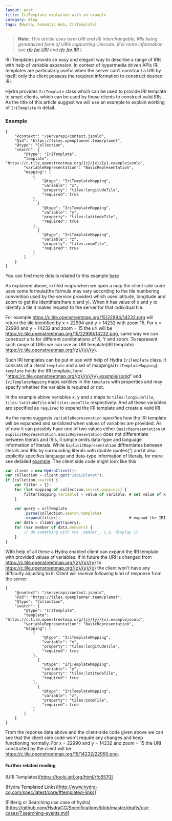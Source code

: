 ```yaml
---
layout: post
title: IriTemplate explained with an example
category: Blog
tags: [Hydra, Semantic Web, IriTemplate]
---
```

>**Note**: *This article uses term URI and IRI interchangebly, IRIs being genaralized form of URIs supporting Unicode. (For 
 more information see [rfc for URI](https://tools.ietf.org/html/rfc3986) and [rfc for IRI](https://www.ietf.org/rfc/rfc3987.txt) )*

IRI Templates provide an easy and elegant way to describe a range of IRIs with help of variable expansion.
In context of hypermedia driven APIs IRI templates are particularly useful when the server can't construct a URI by itself; only 
the client possess the required information to construct desired IRI.

Hydra provides `IriTemplate` class which can be used to provide IRI template to smart clients, which can be used by those clients 
to construct valid IRIs. As the title of this article suggest we will use an example to explain working of `IriTemplate` in detail.

### Example
```
{
    "@context": "/serverapi/context.jsonld",
    "@id": "https://tiles.openplanner.team/planet",
    "@type": "Collection",
    "search": {
        "@type": "IriTemplate",
        "template": "https://c.tile.openstreetmap.org/{z}/{x}/{y}.examplejsonld",
        "variableRepresentation": "BasicRepresentation",
        "mapping": [
            {
                "@type": "IriTemplateMapping",
                "variable": "x",
                "property": "tiles:longitudeTile",
                "required": true
            },
              {
                "@type": "IriTemplateMapping",
                "variable": "y",
                "property": "tiles:latitudeTile",
                "required": true
            },
              {
                "@type": "IriTemplateMapping",
                "variable": "z",
                "property": "tiles:zoomTile",
                "required": true
            }
        ]
    }
}
``` 
You can find more details related to this example [here](https://github.com/HydraCG/Specifications/issues/171)

As explained above, in tiled maps when we open a map the client side code uses some formula(the formula may vary according to the tile numbering convention used by the service provider) which uses latitude, longitude and zoom to get tile identifiers(here x and y). When it has value of x and y to identify a tile it makes request to the server for that individual tile.

For example https://c.tile.openstreetmap.org/15/22994/14232.png will return the tile identified by x = 22994 and y = 14232 with zoom 15.
For x = 22990 and y = 14232 and zoom = 15 the uri will be https://c.tile.openstreetmap.org/15/22990/14232.png, same way we can construct uris for different comibnations of X, Y and zoom. To represent such range of URIs we can use an URI template(IRI template) https://c.tile.openstreetmap.org/{z}/{x}/{y}.

Such IRI templates can be put in use with help of Hydra `IriTemplate` class. It consists of a literal `template` and a set of mappings(`IriTemplateMapping`). `template` holds the IRI template, here "https://c.tile.openstreetmap.org/{z}/{x}/{y}.examplejsonld" and `IriTemplateMapping` maps varibles in the `template` with properties and may specify whether the variable is required or not.

In the example above variables x, y and z maps to `tiles:longiudeTile`, `tiles:latitudeTile` and `tiles:zoomTile` respectively. And all these variables are specified as `required` to expand the IRI template and create a valid IRI.

As the name suggests `variableRepresenation` specifies how the IRI template will be expanded and serialized when values of variables are provided.
As of now it can possibly have one of two values either `BasicRepresentation` or `ExplicitRepresentation`.
`BasicRepresentation` does not differentiate between literals and IRIs, it simple omits data-type and language information of literals. While `ExplicitRepresentation` diffrentiates between literals and IRIs by surrounding literals with double quotes(")  and it also explicitly specifies language and data-type information of literals, for more see detailed [example](http://www.hydra-cg.com/spec/latest/core/#ex-16-the-different-variable-representations).
The client side code might look like this
```js
var client = new HydraClient();
var collection = client.get("/api/planet");
if (colletion.search) {
    var filter = {};
    for (let mapping of collection.search.mappings) {
        filter[mapping.variable] = value of variable; # set value of x, y and z
    }

    var query = urlTemplate
        .parse(collection.search.template)
        .expand(filter);                              # expand the IRI
    var data = client.get(query);
    for (var member of data.members) {
        // do something with the _member_, i.e. display it
    }
}
```
With help of all these a Hydra enabled client can expand the IRI template with provided values of variables. If in future the URI is changed from https://c.tile.openstreetmap.org/{z}/{x}/{y} to https://c.tile.openstreetmap.org/{z}/{y}/{x} the client won't have any difficulty adjusting to it. Client will receive following kind of response from the server
```
{
    "@context": "/serverapi/context.jsonld",
    "@id": "https://tiles.openplanner.team/planet",
    "@type": "Collection",
    "search": {
        "@type": "IriTemplate",
        "template": "https://c.tile.openstreetmap.org/{z}/{y}/{x}.examplejsonld",
        "variableRepresentation": "BasicRepresentation",
        "mapping": [
            {
                "@type": "IriTemplateMapping",
                "variable": "x",
                "property": "tiles:longitudeTile",
                "required": true
            },
              {
                "@type": "IriTemplateMapping",
                "variable": "y",
                "property": "tiles:latitudeTile",
                "required": true
            },
              {
                "@type": "IriTemplateMapping",
                "variable": "z",
                "property": "tiles:zoomTile",
                "required": true
            }
        ]
    }
}
``` 
From the reponse data above and the client-side code given above we can see that the client side code won't require any changes and keep functioning normally. For x = 22990 and y = 14232 and zoom = 15 the URI constucted by the client will be https://c.tile.openstreetmap.org/15/14232/22990.png.

#### Further related reading

(URI Templates)[https://tools.ietf.org/html/rfc6570]

(Hydra Templated Links)[http://www.hydra-cg.com/spec/latest/core/#templated-links]

(Filterig or Searching use case of hydra)[https://github.com/HydraCG/Specifications/blob/master/drafts/use-cases/7.searching-events.md]

